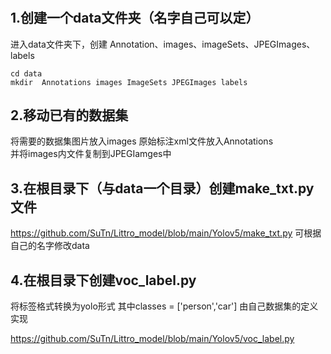 #
## 1.创建一个data文件夹（名字自己可以定）
进入data文件夹下，创建 Annotation、images、imageSets、JPEGImages、labels
```
cd data
mkdir  Annotations images ImageSets JPEGImages labels
```
## 2.移动已有的数据集
将需要的数据集图片放入images  原始标注xml文件放入Annotations  
并将images内文件复制到JPEGIamges中

## 3.在根目录下（与data一个目录）创建make_txt.py 文件
https://github.com/SuTn/Littro_model/blob/main/Yolov5/make_txt.py
可根据自己的名字修改data

## 4.在根目录下创建voc_label.py
将标签格式转换为yolo形式
其中classes = ['person','car'] 由自己数据集的定义实现

https://github.com/SuTn/Littro_model/blob/main/Yolov5/voc_label.py

